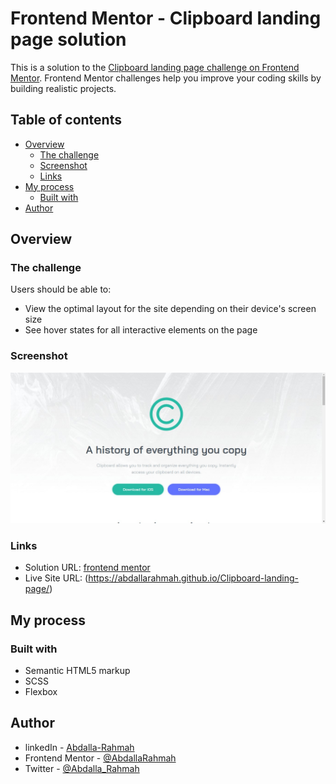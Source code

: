 # Frontend Mentor - Clipboard landing page solution

This is a solution to the [Clipboard landing page challenge on Frontend Mentor](https://www.frontendmentor.io/challenges/clipboard-landing-page-5cc9bccd6c4c91111378ecb9). Frontend Mentor challenges help you improve your coding skills by building realistic projects.

## Table of contents

- [Overview](#overview)
  - [The challenge](#the-challenge)
  - [Screenshot](#screenshot)
  - [Links](#links)
- [My process](#my-process)
  - [Built with](#built-with)
- [Author](#author)

## Overview

### The challenge

Users should be able to:

- View the optimal layout for the site depending on their device's screen size
- See hover states for all interactive elements on the page

### Screenshot

![](./images/screenshot/web-screenshot-09-01-2024.jpg)

### Links

- Solution URL: [frontend mentor](https://www.frontendmentor.io/solutions/clipboard-landing-page-VJKptARuxe)
- Live Site URL: (https://abdallarahmah.github.io/Clipboard-landing-page/)

## My process

### Built with

- Semantic HTML5 markup
- SCSS
- Flexbox

## Author

- linkedIn - [Abdalla-Rahmah](https://www.linkedin.com/in/abdalla-rahmah/)
- Frontend Mentor - [@AbdallaRahmah](https://www.frontendmentor.io/profile/AbdallaRahmah)
- Twitter - [@Abdalla_Rahmah](https://twitter.com/abdalla_Rahmah)
